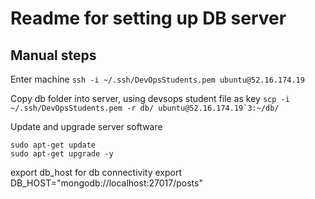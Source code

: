 # Readme for setting up DB server

## Manual steps

Enter machine
```ssh -i ~/.ssh/DevOpsStudents.pem ubuntu@52.16.174.19```

Copy db folder into server, using devsops student file as key
```scp -i ~/.ssh/DevOpsStudents.pem -r db/ ubuntu@52.16.174.19`3:~/db/```


Update and upgrade server software
```
sudo apt-get update
sudo apt-get upgrade -y
```

export db_host for db connectivity
export DB_HOST="mongodb://localhost:27017/posts"
